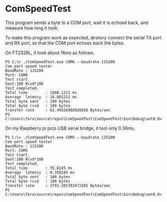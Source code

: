 # ComSpeedTest

This program sends a byte to a COM port, wait it is echoed back, and measure how long it took.

To make this program work as expected, diretory connect the serial TX port and RX port, so that the COM port echoes back the bytes.

On FT232RL, it took about 16ms as follows.
```
PS C:\> ./ComSpeedTest.exe COM6 --baudrate 115200
Com port speed tester
BaudRate : 115200
Port: COM6
Test start.
Sent:100 Rcvd*100
Test completed.
Total time        : 1600.1211 ms
Average  latency  : 16.001211 ms
Total byte sent   : 100 bytes
Total byte rcvd   : 100 bytes
Transfer rate     : 62.49526988926026 Bytes/sec
PS C:\Users\Toru\source\repos\ComSpeedTest\ComSpeedTest\bin\Debug\net8.0>
```

On my Raspberry pi pico USB serial bridge, it tool only 0.36ms.
```
PS C:\> ./ComSpeedTest.exe COM5 --baudrate 115200
Com port speed tester
BaudRate : 115200
Port: COM5
Test start.
Sent:100 Rcvd*100
Test completed.
Total time        : 35.8245 ms
Average  latency  : 0.358245 ms
Total byte sent   : 100 bytes
Total byte rcvd   : 100 bytes
Transfer rate     : 2791.385783472205 Bytes/sec
PS C:\Users\Toru\source\repos\ComSpeedTest\ComSpeedTest\bin\Debug\net8.0>
```
